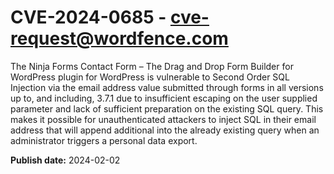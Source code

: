# CVE-2024-0685 - cve-request@wordfence.com

The Ninja Forms Contact Form – The Drag and Drop Form Builder for WordPress plugin for WordPress is vulnerable to Second Order SQL Injection via the email address value submitted through forms in all versions up to, and including, 3.7.1 due to insufficient escaping on the user supplied parameter and lack of sufficient preparation on the existing SQL query.  This makes it possible for unauthenticated attackers to inject SQL in their email address that will append additional into the already existing query when an administrator triggers a personal data export.

**Publish date:** 2024-02-02
